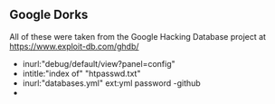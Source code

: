 Google Dorks
---
All of these were taken from the Google Hacking Database project at https://www.exploit-db.com/ghdb/

* inurl:"debug/default/view?panel=config"
* intitle:"index of" "htpasswd.txt"
* inurl:"databases.yml" ext:yml password -github
* 
